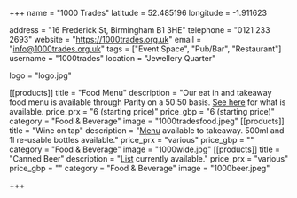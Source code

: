 +++
name = "1000 Trades"
latitude = 52.485196
longitude = -1.911623

address = "16 Frederick St, Birmingham B1 3HE"
telephone = "0121 233 2693"
website = "https://1000trades.org.uk"
email = "info@1000trades.org.uk"
tags = ["Event Space", "Pub/Bar", "Restaurant"]
username = "1000trades"
location = "Jewellery Quarter"

logo = "logo.jpg"

[[products]]
  title = "Food Menu"
  description = "Our eat in and takeaway food menu is available through Parity on a 50:50 basis. [See here](https://1000trades.org.uk/1kt/wp-content/uploads/2020/07/Trader-menu-post-lockdown.pdf) for what is available.
  price_prx = "6 (starting price)"
  price_gbp = "6 (starting price)"
  category = "Food & Beverage"
  image = "1000tradesfood.jpeg"
[[products]]
  title = "Wine on tap"
  description = "<a href='https://1000trades.org.uk/1kt/wp-content/uploads/2020/03/1000-Trades-Wine-by-the-glass-MAR-2020-TEMP.pdf'>Menu</a> available to takeaway. 500ml and 1l re-usable bottles available."
  price_prx = "various"
  price_gbp = ""
  category = "Food & Beverage"
  image = "1000wide.jpg"
[[products]]
  title = "Canned Beer"
  description = "<a href='https://1000trades.org.uk/1kt/wp-content/uploads/2020/05/Bottles-and-cans-270520.pdf'>List</a> currently available."
  price_prx = "various"
  price_gbp = ""
  category = "Food & Beverage"
  image = "1000beer.jpeg"


+++
